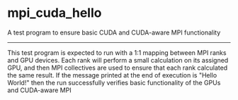 # mpi_cuda_hello
A test program to ensure basic CUDA and CUDA-aware MPI functionality
***
This test program is expected to run with a 1:1 mapping between MPI ranks and GPU devices. Each rank will perform a small calculation on its assigned GPU, and then MPI collectives are used to ensure that each rank calculated the same result. If the message printed at the end of execution is 
"Hello World!"
then the run successfully verifies basic functionality of the GPUs and CUDA-aware MPI
